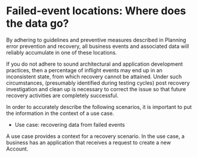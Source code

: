 # Failed-event locations: Where does the data go?

By adhering to guidelines and preventive measures described in Planning
error prevention and recovery, all business events and associated
data will reliably accumulate in one of these locations.

If you do not adhere to sound architectural and application development
practices, then a percentage of inflight events may end up in an inconsistent
state, from which recovery cannot be attained. Under such circumstances,
(presumably identified during testing cycles) post recovery investigation
and clean up is necessary to correct the issue so that future recovery
activities are completely successful.

In order to accurately describe the following scenarios, it is
important to put the information in the context of a use case.

- Use case: recovering data from failed events

A use case provides a context for a recovery scenario. In the use case, a business has an application that receives a request to create a new Account.